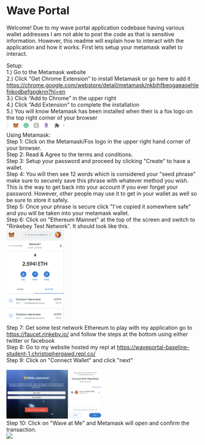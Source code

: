 # Wave Portal 

Welcome! Due to my wave portal application codebase having various wallet addresses I am not able to post the code as that is sensitive information. 
However, this readme will explain how to interact with the application and how it works. 
First lets setup your metamask wallet to interact. 

Setup: 
<br>
1.) Go to the Metamask website
<br>
2.) Click “Get Chrome Extension” to install Metamask or go here to add it https://chrome.google.com/webstore/detail/metamask/nkbihfbeogaeaoehlefnkodbefgpgknn?hl=en
<br>
3.) Click “Add to Chrome” in the upper right
<br>
4.) Click “Add Extension” to complete the installation
<br>
5.) You will know Metamask has been installed when their is a fox logo on the top right corner of your browser
<br>
<img src="images/Extensions.png" width="150">
<br>
Using Metamask: 
<br>
Step 1: Click on the Metamask/Fox logo in the upper right hand corner of your browser.
<br>
Step 2: Read & Agree to the terms and conditions. 
<br>
Step 3: Setup your password and proceed by clicking "Create" to have a wallet. 
<br>
Step 4: You will then see 12 words which is considered your "seed phrase" make sure to securely save this phrase with whatever method you wish. This is the way to get back into your account if you ever forget your password. However, other people may use it to get in your wallet as well so be sure to store it safely. 
<br>
Step 5: Once your phrase is secure click "I've copied it somewhere safe" and you will be taken into your metamask wallet. 
<br>
Step 6: Click on "Ethereum Mainnet" at the top of the screen and switch to "Rinkebey Test Network". It should look like this. 
<br>
<img src="images/rinkebey.png" width="150">
<br>
Step 7: Get some test network Ethereum to play with my application  go to https://faucet.rinkeby.io/ and follow the steps at the bottom using either twitter or facebook
<br>
Step 8: Go to my website hosted my repl at https://waveportal-baseline-student-1.christophergawd.repl.co/
<br>
Step 9: Click on "Connect Wallet" and click "next"
<br>
<br>
<img src="images/connect_wallet.png" width="250">
<br>
Step 10: Click on "Wave at Me" and Metamask will open and confirm the transaction. 
<br>
<img src="images/rinkebey-fee.png" width="150">
<br> 
